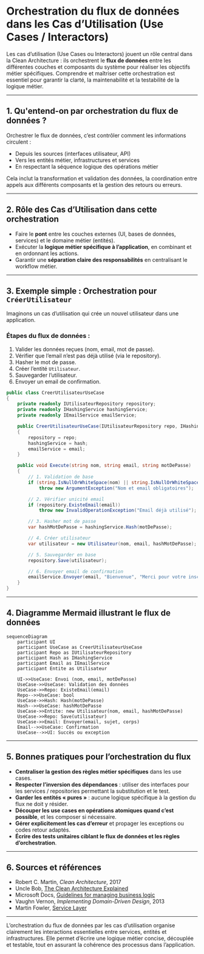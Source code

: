 # Orchestration du flux de données dans les Cas d’Utilisation (Use Cases / Interactors)

Les cas d’utilisation (Use Cases ou Interactors) jouent un rôle central dans la Clean Architecture : ils orchestrent le **flux de données** entre les différentes couches et composants du système pour réaliser les objectifs métier spécifiques. Comprendre et maîtriser cette orchestration est essentiel pour garantir la clarté, la maintenabilité et la testabilité de la logique métier.

---

## 1. Qu'entend-on par orchestration du flux de données ?

Orchestrer le flux de données, c’est contrôler comment les informations circulent :

- Depuis les sources (interfaces utilisateur, API)  
- Vers les entités métier, infrastructures et services  
- En respectant la séquence logique des opérations métier

Cela inclut la transformation et validation des données, la coordination entre appels aux différents composants et la gestion des retours ou erreurs.

---

## 2. Rôle des Cas d’Utilisation dans cette orchestration

- Faire le **pont** entre les couches externes (UI, bases de données, services) et le domaine métier (entités).  
- Exécuter la **logique métier spécifique à l’application**, en combinant et en ordonnant les actions.  
- Garantir une **séparation claire des responsabilités** en centralisant le workflow métier.

---

## 3. Exemple simple : Orchestration pour `CréerUtilisateur`

Imaginons un cas d’utilisation qui crée un nouvel utilisateur dans une application.

### Étapes du flux de données :

1. Valider les données reçues (nom, email, mot de passe).  
2. Vérifier que l’email n’est pas déjà utilisé (via le repository).  
3. Hasher le mot de passe.  
4. Créer l’entité `Utilisateur`.  
5. Sauvegarder l’utilisateur.  
6. Envoyer un email de confirmation.

```csharp
public class CreerUtilisateurUseCase
{
    private readonly IUtilisateurRepository repository;
    private readonly IHashingService hashingService;
    private readonly IEmailService emailService;

    public CreerUtilisateurUseCase(IUtilisateurRepository repo, IHashingService hash, IEmailService email)
    {
        repository = repo;
        hashingService = hash;
        emailService = email;
    }

    public void Execute(string nom, string email, string motDePasse)
    {
        // 1. Validation de base
        if (string.IsNullOrWhiteSpace(nom) || string.IsNullOrWhiteSpace(email))
            throw new ArgumentException("Nom et email obligatoires");

        // 2. Vérifier unicité email
        if (repository.ExisteEmail(email))
            throw new InvalidOperationException("Email déjà utilisé");

        // 3. Hasher mot de passe
        var hashMotDePasse = hashingService.Hash(motDePasse);

        // 4. Créer utilisateur
        var utilisateur = new Utilisateur(nom, email, hashMotDePasse);

        // 5. Sauvegarder en base
        repository.Save(utilisateur);

        // 6. Envoyer email de confirmation
        emailService.Envoyer(email, "Bienvenue", "Merci pour votre inscription !");
    }
}
```

---

## 4. Diagramme Mermaid illustrant le flux de données

```mermaid
sequenceDiagram
    participant UI
    participant UseCase as CreerUtilisateurUseCase
    participant Repo as IUtilisateurRepository
    participant Hash as IHashingService
    participant Email as IEmailService
    participant Entite as Utilisateur

    UI->>UseCase: Envoi (nom, email, motDePasse)
    UseCase->>UseCase: Validation des données
    UseCase->>Repo: ExisteEmail(email)
    Repo-->>UseCase: bool
    UseCase->>Hash: Hash(motDePasse)
    Hash-->>UseCase: hashMotDePasse
    UseCase->>Entite: new Utilisateur(nom, email, hashMotDePasse)
    UseCase->>Repo: Save(utilisateur)
    UseCase->>Email: Envoyer(email, sujet, corps)
    Email-->>UseCase: Confirmation
    UseCase-->>UI: Succès ou exception
```

---

## 5. Bonnes pratiques pour l’orchestration du flux

- **Centraliser la gestion des règles métier spécifiques** dans les use cases.  
- **Respecter l’inversion des dépendances** : utiliser des interfaces pour les services / repositories permettant la substitution et le test.  
- **Garder les entités « pures »** : aucune logique spécifique à la gestion du flux ne doit y résider.  
- **Découper les use cases en opérations atomiques quand c’est possible**, et les composer si nécessaire.  
- **Gérer explicitement les cas d’erreur** et propager les exceptions ou codes retour adaptés.  
- **Écrire des tests unitaires ciblant le flux de données et les règles d’orchestration**.

---

## 6. Sources et références

- Robert C. Martin, *Clean Architecture*, 2017  
- Uncle Bob, [The Clean Architecture Explained](https://blog.cleancoder.com/uncle-bob/2012/08/13/the-clean-architecture.html)  
- Microsoft Docs, [Guidelines for managing business logic](https://docs.microsoft.com/en-us/dotnet/architecture/modern-web-apps-azure/common-web-application-architectures#business-logic)  
- Vaughn Vernon, *Implementing Domain-Driven Design*, 2013  
- Martin Fowler, [Service Layer](https://martinfowler.com/eaaCatalog/serviceLayer.html)  

---

L’orchestration du flux de données par les cas d’utilisation organise clairement les interactions essentielles entre services, entités et infrastructures. Elle permet d’écrire une logique métier concise, découplée et testable, tout en assurant la cohérence des processus dans l’application.
